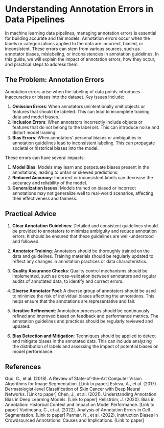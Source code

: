 # Understanding Annotation Errors in Data Pipelines

In machine learning data pipelines, managing annotation errors is essential for building accurate and fair models. Annotation errors occur when the labels or categorizations applied to the data are incorrect, biased, or inconsistent. These errors can stem from various sources, such as annotator biases, mislabeling, or inconsistencies in annotation guidelines. In this guide, we will explain the impact of annotation errors, how they occur, and practical steps to address them.

## The Problem: Annotation Errors

Annotation errors arise when the labeling of data points introduces inaccuracies or biases into the dataset. Key issues include:

1. **Omission Errors**: When annotators unintentionally omit objects or features that should be labeled. This can lead to incomplete training data and model biases.
2. **Inclusion Errors**: When annotators incorrectly include objects or features that do not belong to the label set. This can introduce noise and distort model training.
3. **Bias Errors**: When annotators' personal biases or ambiguities in annotation guidelines lead to inconsistent labeling. This can propagate societal or historical biases into the model.

These errors can have several impacts:
1. **Model Bias**: Models may learn and perpetuate biases present in the annotations, leading to unfair or skewed predictions.
2. **Reduced Accuracy**: Incorrect or inconsistent labels can decrease the accuracy and reliability of the model.
3. **Generalization Issues**: Models trained on biased or incorrect annotations may not generalize well to real-world scenarios, affecting their effectiveness and fairness.

## Practical Advice

1. **Clear Annotation Guidelines**: Detailed and consistent guidelines should be provided to annotators to minimize ambiguity and reduce annotation errors. It should be ensured that these guidelines are well-understood and followed.

2. **Annotator Training**: Annotators should be thoroughly trained on the data and guidelines. Training materials should be regularly updated to reflect any changes in annotation practices or data characteristics.

3. **Quality Assurance Checks**: Quality control mechanisms should be implemented, such as cross-validation between annotators and regular audits of annotated data, to identify and correct errors.

4. **Diverse Annotator Pool**: A diverse group of annotators should be used to minimize the risk of individual biases affecting the annotations. This helps ensure that the annotations are representative and fair.

5. **Iterative Refinement**: Annotation processes should be continuously refined and improved based on feedback and performance metrics. The annotation guidelines and practices should be regularly reviewed and updated.

6. **Bias Detection and Mitigation**: Techniques should be applied to detect and mitigate biases in the annotated data. This can include analyzing the distribution of labels and assessing the impact of potential biases on model performance.

## References
Guo, C., et al. (2018). A Review of State-of-the-Art Computer Vision Algorithms for Image Segmentation. [Link to paper]
Esteva, A., et al. (2017). Dermatologist-level Classification of Skin Cancer with Deep Neural Networks. [Link to paper]
Chen, J., et al. (2021). Understanding Annotation Bias in Deep Learning Models. [Link to paper]
Hellström, J. (2020). Bias in Annotation: Historical Context and Impact on Model Performance. [Link to paper]
Vadineanu, C., et al. (2022). Analysis of Annotation Errors in Cell Segmentation. [Link to paper]
Parmar, N., et al. (2022). Instruction Biases in Crowdsourced Annotations: Causes and Implications. [Link to paper]